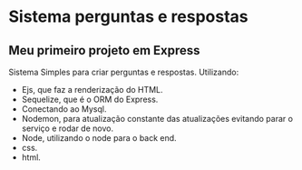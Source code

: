 # Sistema perguntas e respostas

## Meu primeiro projeto em Express


 Sistema Simples para criar perguntas e respostas.
 Utilizando: 
 - Ejs,    que faz a renderização do HTML.      
 - Sequelize,  que é o ORM do Express.
 - Conectando ao Mysql.
 - Nodemon, para atualização constante das atualizações evitando parar o serviço e rodar de novo.
 - Node, utilizando o node para o back end.
 - css.
 - html.


